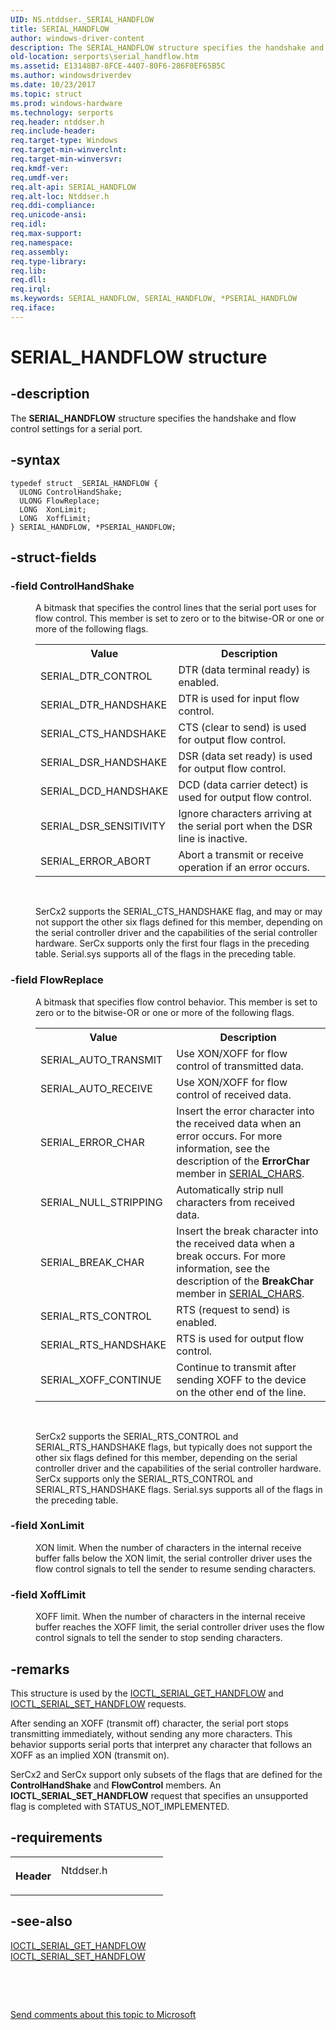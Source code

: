 ```yaml
---
UID: NS.ntddser._SERIAL_HANDFLOW
title: SERIAL_HANDFLOW
author: windows-driver-content
description: The SERIAL_HANDFLOW structure specifies the handshake and flow control settings for a serial port.
old-location: serports\serial_handflow.htm
ms.assetid: E13148B7-8FCE-4407-80F6-286F0EF65B5C
ms.author: windowsdriverdev
ms.date: 10/23/2017
ms.topic: struct
ms.prod: windows-hardware
ms.technology: serports
req.header: ntddser.h
req.include-header: 
req.target-type: Windows
req.target-min-winverclnt: 
req.target-min-winversvr: 
req.kmdf-ver: 
req.umdf-ver: 
req.alt-api: SERIAL_HANDFLOW
req.alt-loc: Ntddser.h
req.ddi-compliance: 
req.unicode-ansi: 
req.idl: 
req.max-support: 
req.namespace: 
req.assembly: 
req.type-library: 
req.lib: 
req.dll: 
req.irql: 
ms.keywords: SERIAL_HANDFLOW, SERIAL_HANDFLOW, *PSERIAL_HANDFLOW
req.iface: 
---
```


# SERIAL_HANDFLOW structure



## -description
<p>The <b>SERIAL_HANDFLOW</b> structure specifies the handshake and flow control settings for a serial port.</p>


## -syntax

````
typedef struct _SERIAL_HANDFLOW {
  ULONG ControlHandShake;
  ULONG FlowReplace;
  LONG  XonLimit;
  LONG  XoffLimit;
} SERIAL_HANDFLOW, *PSERIAL_HANDFLOW;
````


## -struct-fields
<dl>

### -field <b>ControlHandShake</b>

<dd>
<p>A bitmask that specifies the control lines that the serial port uses for flow control. This member is set to zero or to the bitwise-OR or one or more of the following flags.</p>
<table>
<tr>
<th>Value</th>
<th>Description</th>
</tr>
<tr>
<td>SERIAL_DTR_CONTROL</td>
<td>DTR (data terminal ready) is enabled.</td>
</tr>
<tr>
<td>SERIAL_DTR_HANDSHAKE</td>
<td>DTR is used for input flow control.</td>
</tr>
<tr>
<td>SERIAL_CTS_HANDSHAKE</td>
<td>CTS (clear to send) is used for output flow control.</td>
</tr>
<tr>
<td>SERIAL_DSR_HANDSHAKE</td>
<td>DSR (data set ready) is used for output flow control.</td>
</tr>
<tr>
<td>SERIAL_DCD_HANDSHAKE</td>
<td>DCD (data carrier detect) is used for output flow control.</td>
</tr>
<tr>
<td>SERIAL_DSR_SENSITIVITY</td>
<td>Ignore characters arriving at the serial port when the DSR line is inactive.</td>
</tr>
<tr>
<td>SERIAL_ERROR_ABORT</td>
<td>Abort a transmit or receive operation if an error occurs.</td>
</tr>
</table>
<p> </p>
<p>SerCx2 supports the SERIAL_CTS_HANDSHAKE flag, and may or may not support the other six flags defined for this member, depending on the serial controller driver and the capabilities of the serial controller hardware. SerCx supports only the first four flags in the preceding table. Serial.sys supports all of the flags in the preceding table.</p>
</dd>

### -field <b>FlowReplace</b>

<dd>
<p>A bitmask that specifies flow control behavior. This member is set to zero or to the bitwise-OR or one or more of the following flags.</p>
<table>
<tr>
<th>Value</th>
<th>Description</th>
</tr>
<tr>
<td>SERIAL_AUTO_TRANSMIT</td>
<td>Use XON/XOFF for flow control of transmitted data.
        </td>
</tr>
<tr>
<td>SERIAL_AUTO_RECEIVE</td>
<td>Use XON/XOFF for flow control of received data.</td>
</tr>
<tr>
<td>SERIAL_ERROR_CHAR</td>
<td>Insert the error character into the received data when an error occurs. For more information, see the description of the <b>ErrorChar</b> member in <a href="https://msdn.microsoft.com/library/windows/hardware/jj673020">SERIAL_CHARS</a>.</td>
</tr>
<tr>
<td>SERIAL_NULL_STRIPPING</td>
<td>Automatically strip null characters from received data.</td>
</tr>
<tr>
<td>SERIAL_BREAK_CHAR</td>
<td>Insert the break character into the received data when a break occurs. For more information, see the description of the <b>BreakChar</b> member in <a href="https://msdn.microsoft.com/library/windows/hardware/jj673020">SERIAL_CHARS</a>.</td>
</tr>
<tr>
<td>SERIAL_RTS_CONTROL</td>
<td>RTS (request to send) is enabled.
        </td>
</tr>
<tr>
<td>SERIAL_RTS_HANDSHAKE</td>
<td>RTS is used for output flow control.
        </td>
</tr>
<tr>
<td>SERIAL_XOFF_CONTINUE</td>
<td>Continue to transmit after sending XOFF to the device on the other end of the line.
        </td>
</tr>
</table>
<p> </p>
<p>SerCx2 supports the SERIAL_RTS_CONTROL and SERIAL_RTS_HANDSHAKE flags, but typically does not support the other six flags defined for this member, depending on the serial controller driver and the capabilities of the serial controller hardware. SerCx supports only the SERIAL_RTS_CONTROL and SERIAL_RTS_HANDSHAKE flags. Serial.sys supports all of the flags in the preceding table.</p>
</dd>

### -field <b>XonLimit</b>

<dd>
<p>XON limit. When the number of characters in the internal receive buffer falls below the XON limit, the serial controller driver uses the flow control signals to tell the sender to resume sending characters.</p>
</dd>

### -field <b>XoffLimit</b>

<dd>
<p>XOFF limit. When the number of characters in the internal receive buffer reaches the XOFF limit, the serial controller driver uses the flow control signals to tell the sender to stop sending characters.</p>
</dd>
</dl>

## -remarks
<p>This structure is used by the <a href="https://msdn.microsoft.com/library/windows/hardware/ff546574">IOCTL_SERIAL_GET_HANDFLOW</a> and <a href="https://msdn.microsoft.com/library/windows/hardware/ff546736">IOCTL_SERIAL_SET_HANDFLOW</a> requests.</p>

<p>After sending an XOFF (transmit off) character, the serial port stops transmitting immediately, without sending any more characters. This behavior supports serial ports that interpret any character that follows an XOFF as an implied XON (transmit on).</p>

<p>SerCx2 and SerCx support only subsets of the flags that are defined for the <b>ControlHandShake</b> and <b>FlowControl</b> members. An <b>IOCTL_SERIAL_SET_HANDFLOW</b> request that specifies an unsupported flag is completed with STATUS_NOT_IMPLEMENTED.</p>

## -requirements
<table>
<tr>
<th width="30%">
<p>Header</p>
</th>
<td width="70%">
<dl>
<dt>Ntddser.h</dt>
</dl>
</td>
</tr>
</table>

## -see-also
<dl>
<dt>
<a href="https://msdn.microsoft.com/library/windows/hardware/ff546574">IOCTL_SERIAL_GET_HANDFLOW</a>
</dt>
<dt>
<a href="https://msdn.microsoft.com/library/windows/hardware/ff546736">IOCTL_SERIAL_SET_HANDFLOW</a>
</dt>
</dl>
<p> </p>
<p> </p>
<p><a href="mailto:wsddocfb@microsoft.com?subject=Documentation%20feedback [serports\serports]:%20SERIAL_HANDFLOW structure%20 RELEASE:%20(10/23/2017)&amp;body=%0A%0APRIVACY STATEMENT%0A%0AWe use your feedback to improve the documentation. We don't use your email address for any other purpose, and we'll remove your email address from our system after the issue that you're reporting is fixed. While we're working to fix this issue, we might send you an email message to ask for more info. Later, we might also send you an email message to let you know that we've addressed your feedback.%0A%0AFor more info about Microsoft's privacy policy, see http://privacy.microsoft.com/en-us/default.aspx." title="Send comments about this topic to Microsoft">Send comments about this topic to Microsoft</a></p>
